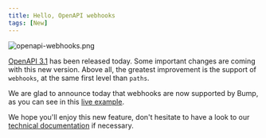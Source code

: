 ```yaml
---
title: Hello, OpenAPI webhooks
tags: [New]
---
```


![openapi-webhooks.png](/images/changelog/openapi-webhooks.png)

[OpenAPI 3.1](https://github.com/OAI/OpenAPI-Specification/blob/master/versions/3.1.0.md) has been released today. Some important changes are coming with this new version. Above all, the greatest improvement is the support of `webhooks`, at the same first level than `paths`.

We are glad to announce today that webhooks are now supported by Bump, as you can see in this [live example](https://bump.sh/bump/doc/webhook-example).

We hope you'll enjoy this new feature, don't hesitate to have a look to our [technical documentation](_help/specification-support/openapi-support/webhooks/) if necessary.
